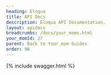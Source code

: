 ```yaml
---
heading: Eloqua
title: API Docs
description: Eloqua API Documentation.
layout: apidocs
breadcrumbs: /docs/your_moms.html
your_momId: 27
parent: Back to Your_mom Guides
order: 90
---
```


{% include swagger.html %}
